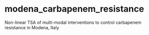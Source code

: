 # modena_carbapenem_resistance
Non-linear TSA of multi-modal interventions to control carbapenem resistance in Modena, Italy
